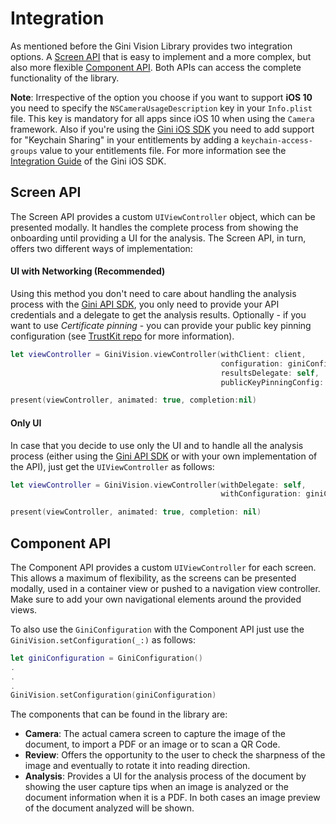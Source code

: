 Integration
=============================

As mentioned before the Gini Vision Library provides two integration options. A [Screen API](#screen-api) that is easy to implement and a more complex, but also more flexible [Component API](#component-api). Both APIs can access the complete functionality of the library.

**Note**: Irrespective of the option you choose if you want to support **iOS 10** you need to specify the `NSCameraUsageDescription` key in your `Info.plist` file. This key is mandatory for all apps since iOS 10 when using the `Camera` framework. Also if you're using the [Gini iOS SDK](https://github.com/gini/gini-sdk-ios) you need to add support for "Keychain Sharing" in your entitlements by adding a `keychain-access-groups` value to your entitlements file. For more information see the [Integration Guide](http://developer.gini.net/gini-sdk-ios/docs/guides/getting-started.html#integrating-the-gini-sdk) of the Gini iOS SDK.

## Screen API

The Screen API provides a custom `UIViewController` object, which can be presented modally. It handles the complete process from showing the onboarding until providing a UI for the analysis.
The Screen API, in turn, offers two different ways of implementation:

#### UI with Networking (Recommended)
Using this method you don't need to care about handling the analysis process with the [Gini API SDK](https://github.com/gini/gini-sdk-ios), you only need to provide your API credentials and a delegate to get the analysis results. Optionally - if you want to use _Certificate pinning_ - you can provide your public key pinning configuration (see [TrustKit repo](https://github.com/datatheorem/TrustKit) for more information).

```swift
let viewController = GiniVision.viewController(withClient: client,
                                               configuration: giniConfiguration,
                                               resultsDelegate: self,
                                               publicKeyPinningConfig: pinningConfig)

present(viewController, animated: true, completion:nil)
```


#### Only UI

In case that you decide to use only the UI and to handle all the analysis process (either using the [Gini API SDK](https://github.com/gini/gini-sdk-ios) or with your own implementation of the API), just get the `UIViewController` as follows:

```swift
let viewController = GiniVision.viewController(withDelegate: self,
                                               withConfiguration: giniConfiguration)

present(viewController, animated: true, completion: nil)
```

## Component API

The Component API provides a custom `UIViewController` for each screen. This allows a maximum of flexibility, as the screens can be presented modally, used in a container view or pushed to a navigation view controller. Make sure to add your own navigational elements around the provided views.

To also use the `GiniConfiguration` with the Component API just use the `GiniVision.setConfiguration(_:)` as follows:

```swift
let giniConfiguration = GiniConfiguration()
.
.
.
GiniVision.setConfiguration(giniConfiguration)
```

The components that can be found in the library are:
* **Camera**: The actual camera screen to capture the image of the document, to import a PDF or an image or to scan a QR Code.
* **Review**: Offers the opportunity to the user to check the sharpness of the image and eventually to rotate it into reading direction.
* **Analysis**: Provides a UI for the analysis process of the document by showing the user capture tips when an image is analyzed or the document information when it is a PDF. In both cases an image preview of the document analyzed will be shown.

